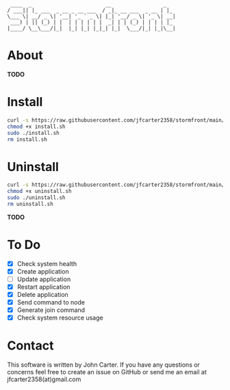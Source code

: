 ```
 ____  _                        __                 _   
/ ___|| |_ ___  _ __ _ __ ___  / _|_ __ ___  _ __ | |_ 
\___ \| __/ _ \| '__| '_ ` _ \| |_| '__/ _ \| '_ \| __|
 ___) | || (_) | |  | | | | | |  _| | | (_) | | | | |_ 
|____/ \__\___/|_|  |_| |_| |_|_| |_|  \___/|_| |_|\__|
```

# About

**TODO**

# Install

```bash
curl -s https://raw.githubusercontent.com/jfcarter2358/stormfront/main/install.sh > install.sh
chmod +x install.sh
sudo ./install.sh
rm install.sh
```

# Uninstall

```bash
curl -s https://raw.githubusercontent.com/jfcarter2358/stormfront/main/uninstall.sh > uninstall.sh
chmod +x uninstall.sh
sudo ./uninstall.sh
rm uninstall.sh
```

**TODO**

# To Do

- [x] Check system health
- [x] Create application
- [ ] Update application
- [x] Restart application
- [x] Delete application
- [x] Send command to node
- [x] Generate join command
- [x] Check system resource usage

# Contact

This software is written by John Carter. If you have any questions or concerns feel free to create an issue on GitHub or send me an email at jfcarter2358(at)gmail.com
